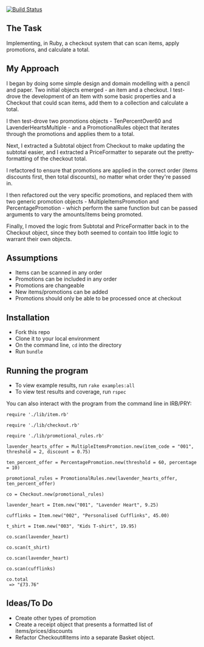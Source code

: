 [![Build Status](https://travis-ci.org/seanhawkridge/checkout-test.svg?branch=master)](https://travis-ci.org/seanhawkridge/checkout-test)

## The Task

Implementing, in Ruby, a checkout system that can scan items, apply promotions, and calculate a total.


## My Approach

I began by doing some simple design and domain modelling with a pencil and paper. Two initial objects emerged - an item and a checkout. I test-drove the development of an Item with some basic properties and a Checkout that could scan items, add them to a collection and calculate a total.

I then test-drove two promotions objects - TenPercentOver60 and LavenderHeartsMultiple - and a PromotionalRules object that iterates through the promotions and applies them to a total.

Next, I extracted a Subtotal object from Checkout to make updating the subtotal easier, and I extracted a PriceFormatter to separate out the pretty-formatting of the checkout total.

I refactored to ensure that promotions are applied in the correct order (items discounts first, then total discounts), no matter what order they're passed in.

I then refactored out the very specific promotions, and replaced them with two generic promotion objects - MultipleItemsPromotion and PercentagePromotion - which perform the same function but can be passed arguments to vary the amounts/items being promoted.

Finally, I moved the logic from Subtotal and PriceFormatter back in to the Checkout object, since they both seemed to contain too little logic to warrant their own objects.

## Assumptions

* Items can be scanned in any order
* Promotions can be included in any order
* Promotions are changeable
* New items/promotions can be added
* Promotions should only be able to be processed once at checkout

## Installation

* Fork this repo
* Clone it to your local environment
* On the command line, `cd` into the directory
* Run `bundle`


## Running the program

* To view example results, run `rake examples:all`
* To view test results and coverage, run `rspec`

You can also interact with the program from the command line in IRB/PRY:

````
require './lib/item.rb'

require './lib/checkout.rb'

require './lib/promotional_rules.rb'

lavender_hearts_offer = MultipleItemsPromotion.new(item_code = "001", threshold = 2, discount = 0.75)

ten_percent_offer = PercentagePromotion.new(threshold = 60, percentage = 10)

promotional_rules = PromotionalRules.new(lavender_hearts_offer, ten_percent_offer)

co = Checkout.new(promotional_rules)

lavender_heart = Item.new("001", "Lavender Heart", 9.25)

cufflinks = Item.new("002", "Personalised Cufflinks", 45.00)

t_shirt = Item.new("003", "Kids T-shirt", 19.95)

co.scan(lavender_heart)

co.scan(t_shirt)

co.scan(lavender_heart)

co.scan(cufflinks)

co.total
 => "£73.76"
 ````


## Ideas/To Do

* Create other types of promotion
* Create a receipt object that presents a formatted list of items/prices/discounts
* Refactor Checkout#items into a separate Basket object.
